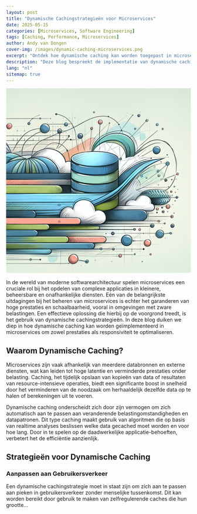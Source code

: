 ```yaml
---
layout: post
title: "Dynamische Cachingstrategieën voor Microservices"
date: 2025-05-15
categories: [Microservices, Software Engineering]
tags: [Caching, Performance, Microservices]
author: Andy van Dongen
cover-img: /images/dynamic-caching-microservices.png
excerpt: "Ontdek hoe dynamische caching kan worden toegepast in microservices om de prestaties te verbeteren, vooral in scenario's met hoge belasting."
description: "Deze blog bespreekt de implementatie van dynamische cachingstrategieën binnen microservices architectuur voor verbeterde prestaties in high-load scenario's."
lang: "nl"
sitemap: true
---
```


![Dynamic Caching in Microservices](/images/dynamic-caching-microservices.png)

In de wereld van moderne softwarearchitectuur spelen microservices een cruciale rol bij het opdelen van complexe applicaties in kleinere, beheersbare en onafhankelijke diensten. Eén van de belangrijkste uitdagingen bij het beheren van microservices is echter het garanderen van hoge prestaties en schaalbaarheid, vooral in omgevingen met zware belastingen. Een effectieve oplossing die hierbij op de voorgrond treedt, is het gebruik van dynamische cachingstrategieën. In deze blog duiken we diep in hoe dynamische caching kan worden geïmplementeerd in microservices om zowel prestaties als responsiviteit te optimaliseren.

## Waarom Dynamische Caching?

Microservices zijn vaak afhankelijk van meerdere databronnen en externe diensten, wat kan leiden tot hoge latentie en verminderde prestaties onder belasting. Caching, het tijdelijk opslaan van kopieën van data of resultaten van resource-intensieve operaties, biedt een significante boost in snelheid door het verminderen van de noodzaak om herhaaldelijk dezelfde data op te halen of berekeningen uit te voeren.

Dynamische caching onderscheidt zich door zijn vermogen om zich automatisch aan te passen aan veranderende belastingomstandigheden en datapatronen. Dit type caching maakt gebruik van algoritmen die op basis van realtime analyses beslissen welke data gecached moet worden en voor hoe lang. Door in te spelen op de daadwerkelijke applicatie-behoeften, verbetert het de efficiëntie aanzienlijk.

## Strategieën voor Dynamische Caching

### Aanpassen aan Gebruikersverkeer

Een dynamische cachingstrategie moet in staat zijn om zich aan te passen aan pieken in gebruikersverkeer zonder menselijke tussenkomst. Dit kan worden bereikt door gebruik te maken van zelfregulerende caches die hun grootte...